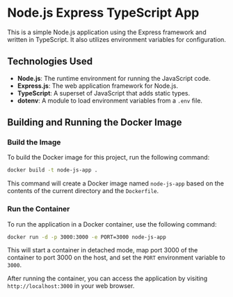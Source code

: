 # Node.js Express TypeScript App

This is a simple Node.js application using the Express framework and written in TypeScript. It also utilizes environment variables for configuration.

## Technologies Used

- **Node.js**: The runtime environment for running the JavaScript code.
- **Express.js**: The web application framework for Node.js.
- **TypeScript**: A superset of JavaScript that adds static types.
- **dotenv**: A module to load environment variables from a `.env` file.

## Building and Running the Docker Image

### Build the Image

To build the Docker image for this project, run the following command:

```bash
docker build -t node-js-app .
```

This command will create a Docker image named `node-js-app` based on the contents of the current directory and the `Dockerfile`.

### Run the Container

To run the application in a Docker container, use the following command:

```bash
docker run -d -p 3000:3000 -e PORT=3000 node-js-app
```

This will start a container in detached mode, map port 3000 of the container to port 3000 on the host, and set the `PORT` environment variable to `3000`.

After running the container, you can access the application by visiting `http://localhost:3000` in your web browser.
